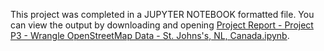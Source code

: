 This project was completed in a JUPYTER NOTEBOOK formatted file. You can view the output by downloading and opening [Project Report - Project P3 - Wrangle OpenStreetMap Data - St. Johns's, NL, Canada.ipynb](https://github.com/tonybastin/Project-P3---Wrangle-OpenStreetMap-Data---St.-Johns-s-NL-Canada/blob/master/Rev.%200/Project%20Report%20-%20Project%20P3%20-%20Wrangle%20OpenStreetMap%20Data%20-%20St.%20Johns's%2C%20NL%2C%20Canada.ipynb).
